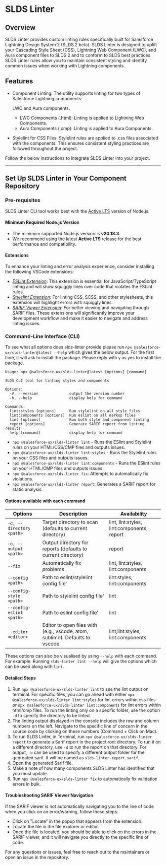 # SLDS Linter

## Overview

SLDS Linter provides custom linting rules specifically built for Salesforce Lightning Design System 2 (SLDS 2 beta). SLDS Linter is designed to uplift your Cascading Style Sheet (CSS), Lightning Web Component (LWC), and Aura component files to SLDS 2 and to conform to SLDS best practices. SLDS Linter rules allow you to maintain consistent styling and identify common issues when working with Lightning components.

## Features

- Component Linting:
  The utility supports linting for two types of Salesforce Lightning components:

  LWC and Aura components.
  - LWC Components (.html): Linting is applied to Lightning Web Components.
  - Aura Components (.cmp): Linting is applied to Aura Components.

* Stylelint for CSS Files:
  Stylelint rules are applied to .css files associated with the components. This ensures consistent styling practices are followed throughout the project.

Follow the below instructions to integrate SLDS Linter into your project.

---

## Set Up SLDS Linter in Your Component Repository

### Pre-requisites

SLDS Linter CLI tool works best with the [Active LTS](https://nodejs.org/en/about/previous-releases) version of Node.js.  

#### **Minimum Required Node.js Version**  
- The minimum supported Node.js version is **v20.18.3**.  
- We recommend using the latest **Active LTS** release for the best performance and compatibility.  

#### Extensions
To enhance your linting and error analysis experience, consider installing the following VSCode extensions:

- *[ESLint Extension](https://marketplace.visualstudio.com/items?itemName=dbaeumer.vscode-eslint)*: This extension is essential for JavaScript/TypeScript linting and will show squiggly lines over code that violates the ESLint rules.
- *[Stylelint Extension](https://marketplace.visualstudio.com/items?itemName=stylelint.vscode-stylelint)*: For linting CSS, SCSS, and other stylesheets, this extension will highlight errors with squiggly lines.
- *[SARIF Viewer Extension](https://marketplace.visualstudio.com/items?itemName=MS-SarifVSCode.sarif-viewer)*: For better viewing and navigating through SARIF files.
These extensions will significantly improve your development workflow and make it easier to navigate and address linting issues.


### Command-Line Interface (CLI)

To see what all options does slds-linter provide please run `npx @salesforce-ux/slds-linter@latest --help` which gives the below output.
For the first time, it will ask to install the package. Please reply with `y` as yes to install the package.

```
Usage: npx @salesforce-ux/slds-linter@latest [options] [command]

SLDS CLI tool for linting styles and components

Options:
  -V, --version              output the version number
  -h, --help                 display help for command

Commands:
  lint:styles [options]      Run stylelint on all style files
  lint:components [options]  Run eslint on all markup files
  lint [options]             Run both style and component linting
  report [options]           Generate SARIF report from linting results
  help [command]             display help for command
```

- `npx @salesforce-ux/slds-linter lint` - Runs the ESlint and Stylelint rules on your HTML/CSS/CMP files and outputs issues.
- `npx @salesforce-ux/slds-linter lint:styles` - Runs the Stylelint rules on your CSS files and outputs issues.
- `npx @salesforce-ux/slds-linter lint:components` - Runs the ESlint rules on your HTML/CMP files and outputs issues.
- `npx @salesforce-ux/slds-linter fix`: Attempts to automatically fix violations.
- `npx @salesforce-ux/slds-linter report`: Generates a SARIF report for static analysis.

#### Options available with each command

| **Options**              | **Description**                                                              | **Availability**                           |
| ------------------------ | ---------------------------------------------------------------------------- | ------------------------------------------ |
| `-d, --directory <path>` | Target directory to scan (defaults to current directory)                     | lint, lint:styles, lint:components, report |
| `-o, --output <path>`    | Output directory for reports (defaults to current directory)                 | report                                     |
| `--fix`                  | Automatically fix problems                                                   | lint, lint:styles, lint:components         |
| `--config <path>`        | Path to eslint/stylelint config file'         | lint:styles, lint:components               |
| `--config-style <path>`  | Path to stylelint config file'             | lint                                       |
| `--config-eslint <path>` | Path to eslint config file'                    | lint                                       |
| `--editor <editor>`      | Editor to open files with (e.g., vscode, atom, sublime). Defaults to vscode | lint,lint:styles, lint:components          |

These options can also be visualised by using `--help` with each command. For example: Running `slds-linter lint --help` will give the options which can be used along with `lint`.

#### Detailed Steps

1. Run `npx @salesforce-ux/slds-linter lint` to see the lint output on terminal. For specific files, you can go ahead with either `npx @salesforce-ux/slds-linter lint:styles` for lint errors within css files or `npx @salesforce-ux/slds-linter lint:components` for lint errors within html/cmp files. To run the linting only on a specific folder, use the option `-d` to specify the directory to be linted. 
2. The linting output displayed in the console includes the row and column numbers on the left. Navigate to the specific line of concern in the source code by clicking on these numbers (Command + Click on Mac).
3. To run SLDS Linter, in Terminal, run `npx @salesforce-ux/slds-linter report` to generate a Sarif report in the project root directory. To run it on a different directory, use `-d` to run the report on that directory. For output, `-o` can be used to specify a different output folder for the genreated sarif. It will be named as `slds-linter-report.sarif`.
4. Open the generated Sarif file.
5. Make a note of how many components SLDS Linter has identified that you must update.
6. Run `npx @salesforce-ux/slds-linter fix` to automatically fix validation errors in bulk.

#### Troubleshooting SARIF Viewer Navigation
If the SARIF viewer is not automatically navigating you to the line of code when you click on an error/warning, follow these steps:

- Click on "Locate" in the popup that appears from the extension.
- Locate the file in the file explorer or editor.
- Once the file is located, you should be able to click on the errors in the SARIF viewer, and it will navigate you directly to the specific line of code.

For any questions or issues, feel free to reach out to the maintainers or open an issue in the repository.

